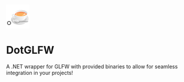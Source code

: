 ![icon](icon-64.png)

# DotGLFW

A .NET wrapper for GLFW with provided binaries to allow for seamless integration in your projects! 
